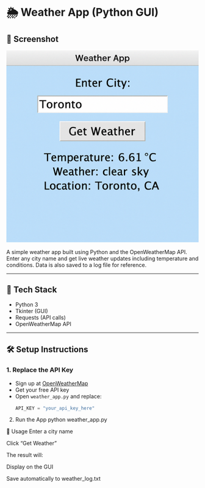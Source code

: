 # 🌦 Weather App (Python GUI)

## 📸 Screenshot

![Weather App Screenshot](screenshot.png)

A simple weather app built using Python and the OpenWeatherMap API. Enter any city name and get live weather updates including temperature and conditions. Data is also saved to a log file for reference.

---

## 🧰 Tech Stack
- Python 3
- Tkinter (GUI)
- Requests (API calls)
- OpenWeatherMap API

---

## 🛠 Setup Instructions

### 1. Replace the API Key
- Sign up at [OpenWeatherMap](https://openweathermap.org/api)
- Get your free API key
- Open `weather_app.py` and replace:
  ```python
  API_KEY = "your_api_key_here"
  

2. Run the App
 python weather_app.py

🚀 Usage
Enter a city name

Click “Get Weather”

The result will:

Display on the GUI

Save automatically to weather_log.txt

